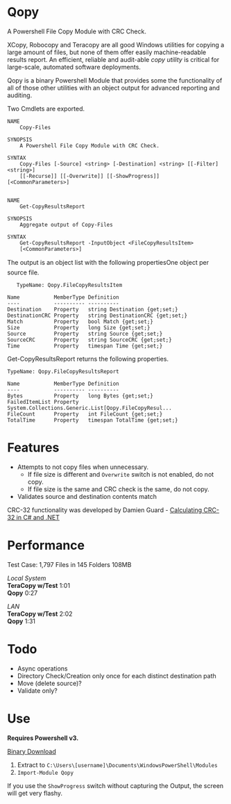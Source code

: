 Qopy
====

A Powershell File Copy Module with CRC Check.

XCopy, Robocopy and Teracopy are all good Windows utilities for copying a large amount of files, but none of them offer easily machine-readable results report. An efficient, reliable and audit-able _copy utility_ is critical for large-scale, automated software deployments.

Qopy is a binary Powershell Module that provides some the functionality of all of those other utilities with an object output for advanced reporting and auditing.

Two Cmdlets are exported.

	NAME
		Copy-Files

	SYNOPSIS
		A Powershell File Copy Module with CRC Check.

	SYNTAX
		Copy-Files [-Source] <string> [-Destination] <string> [[-Filter] <string>]
		[[-Recurse]] [[-Overwrite]] [[-ShowProgress]]  [<CommonParameters>]


	NAME
		Get-CopyResultsReport

	SYNOPSIS
		Aggregate output of Copy-Files

	SYNTAX
		Get-CopyResultsReport -InputObject <FileCopyResultsItem>
		[<CommonParameters>]		

The output is an object list with the following properties&#151;One object per source file.

	   TypeName: Qopy.FileCopyResultsItem

	Name           MemberType Definition
	----           ---------- ----------
	Destination    Property   string Destination {get;set;}
	DestinationCRC Property   string DestinationCRC {get;set;}
	Match          Property   bool Match {get;set;}
	Size           Property   long Size {get;set;}
	Source         Property   string Source {get;set;}
	SourceCRC      Property   string SourceCRC {get;set;}
	Time           Property   timespan Time {get;set;}

Get-CopyResultsReport returns the following properties.

    TypeName: Qopy.FileCopyResultsReport

	Name           MemberType Definition
	----           ---------- ----------
	Bytes          Property   long Bytes {get;set;}
	FailedItemList Property   System.Collections.Generic.List[Qopy.FileCopyResul...
	FileCount      Property   int FileCount {get;set;}
	TotalTime      Property   timespan TotalTime {get;set;}	
Features
====
* Attempts to not copy files when unnecessary.
    * If file size is different and `Overwrite` switch is not enabled, do not copy.
    * If file size is the same and CRC check is the same, do not copy.
* Validates source and destination contents match

CRC-32 functionality was developed by Damien Guard - [Calculating CRC-32 in C# and .NET](http://damieng.com/blog/2006/08/08/calculating_crc32_in_c_and_net)

Performance
====
Test Case:
1,797 Files in 145 Folders
108MB

_Local System_<br />
**TeraCopy w/Test** 1:01<br />
**Qopy** 0:27<br />

_LAN_<br />
**TeraCopy w/Test** 2:02<br />
**Qopy** 1:31<br />

Todo
====
* Async operations
* Directory Check/Creation only once for each distinct destination path
* Move (delete source)?
* Validate only?

Use
====
**Requires Powershell v3.**

[Binary Download](http://www.christophr.me/blog/2013/04/02/new-project-qopy/)

1. Extract to `C:\Users\[username]\Documents\WindowsPowerShell\Modules` 
1.  `Import-Module Qopy`

If you use the `ShowProgress` switch without capturing the Output, the screen will get very flashy.

